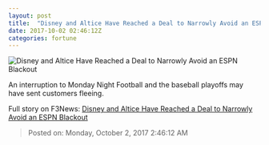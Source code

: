```yaml
---
layout: post
title:  "Disney and Altice Have Reached a Deal to Narrowly Avoid an ESPN Blackout"
date: 2017-10-02 02:46:12Z
categories: fortune
---
```


![Disney and Altice Have Reached a Deal to Narrowly Avoid an ESPN Blackout](https://fortunedotcom.files.wordpress.com/2017/10/gettyimages-508675218.jpg)

An interruption to Monday Night Football and the baseball playoffs may have sent customers fleeing.


Full story on F3News: [Disney and Altice Have Reached a Deal to Narrowly Avoid an ESPN Blackout](http://www.f3nws.com/n/umbPRB)

> Posted on: Monday, October 2, 2017 2:46:12 AM
